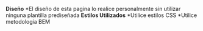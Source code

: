 **Diseño**
*El diseño de esta pagina lo realice personalmente sin utilizar ninguna plantilla prediseñada
**Estilos Utilizados**
*Utilice estilos CSS
*Utilice metodologia BEM